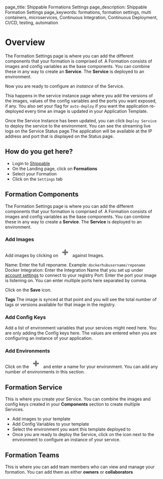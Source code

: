 page_title: Shippable Formations Settings
page_description: Shippable Formation Settings
page_keywords: formations, formation settings, multi containers, microservices, Continuous Integration, Continuous Deployment, CI/CD, testing, automation

# Overview

The Formation Settings page is where you can add the different components that your formation is comprised of. A Formation consists of images and config variables as the base components. You can combine these in any way to create an **Service**. The **Service** is deployed to an environment.

Now you are ready to configure an _instance_ of the Service.

Thia happens in the service instance page where you add the versions of the images, values of the config variables and the ports you want exposed, if any. You also set your flag for `auto-deploy` if you want the application re-deployed every time an image is updated in your Application Template.

Once the Service Instance has been updated, you can click `Deploy Service` to deploy the service to the environment. You can see the streaming live logs on the Service Status page.The application will be available at the IP address and port that is displayed on the Status page.

## How do you get here?

- Login to [Shippable](http://shippable.com)
- On the Landing page, click on **Formations**
- Select your Formation
- Click on the `Settings` tab

## Formation Components

The Formation Settings page is where you can add the different components that your formation is comprised of. A Formation consists of images and config variables as the base components. You can combine these in any way to create a **Service**. The **Service** is deployed to an environment.

### Add Images

Add images by clicking on ![add icon](images/add_icon.gif) against Images.

Name: Enter the full reponame. Example: `dockerhubusername/reponame`
Docker Integration: Enter the Integration Name that you set up under [account settings](account_settings.md) to connect to your registry
Port: Enter the port your image is listening on. You can enter multiple ports here separated by comma.

Click on the **Save** icon.

**Tags** The image is synced at that point and you will see the total number of tags or versions available for that image in the registry.

### Add Config Keys

Add a list of environment variables that your services might need here. You are only adding the Config keys here. The values are entered when you are configuring an instance of your application.

### Add Environments

Click on the ![add icon](images/add_icon.gif) and enter a name for your environment. You can add any number of environments in this section.

## Formation Service

This is where you create your Service. You can combine the images and config keys created in your **Components** section to create multiple Services.

- Add images to your template
- Add Config Variables to your template
- Select the environment you want this template deployed to
- Once you are ready to deploy the Service, click on the icon next to the environment to configure an instance of your service.

## Formation Teams

This is where you can add team members who can view and manage your formation. You can add them as either **owners** or **collaborators**

